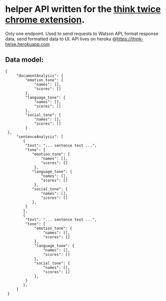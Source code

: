 # helper API written for the [think twice chrome extension](https://github.com/ameno-/think-twice-ext).

Only one endpoint. Used to send requests to Watson API, format response data, send formatted data to UI. API lives on heroku @https://think-twise.herokuapp.com

## Data model:
```
{
     "documentAnalysis": {
         "emotion_tone": {
             "names": [],
             "scores": []
         },
         "language_tone": {
             "names": [],
             "scores": []
         },
         "social_tone": {
             "names": [],
             "scores": []
         }
 },
     "sentenceAnalysis": [
        {
         "text": "... sentence text ...",
         "tone": {
            "emotion_tone": {
                "names": [],
                "scores": []
             },
            "language_tone": {
                "names": [],
                "scores": []
             },
            "social_tone": {
                "names": [],
                "scores": []
            },
         }
        },
        {
         "text": "... sentence text ...",
         "tone": {
             "emotion_tone": {
                 "names": [],
                 "scores": []
             },
             "language_tone": {
                 "names": [],
                 "scores": []
             },
             "social_tone": {
                 "names": [],
                 "scores": []
             },
         }
        },
     ]
 }
 ```
